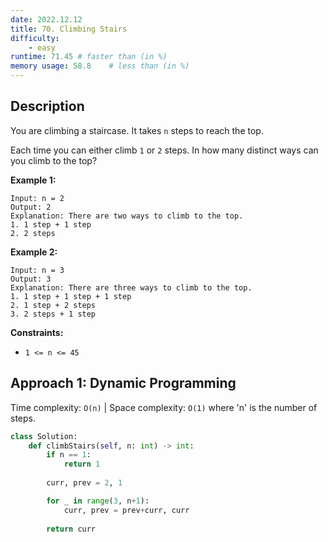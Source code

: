 ```yaml
---
date: 2022.12.12
title: 70. Climbing Stairs
difficulty:
    - easy
runtime: 71.45 # faster than (in %)
memory usage: 58.8    # less than (in %)
---
```

## Description
You are climbing a staircase. It takes `n` steps to reach the top.

Each time you can either climb `1` or `2` steps. In how many distinct ways can you climb to the top?

**Example 1:**

```
Input: n = 2
Output: 2
Explanation: There are two ways to climb to the top.
1. 1 step + 1 step
2. 2 steps

```

**Example 2:**

```
Input: n = 3
Output: 3
Explanation: There are three ways to climb to the top.
1. 1 step + 1 step + 1 step
2. 1 step + 2 steps
3. 2 steps + 1 step

```

**Constraints:**

- `1 <= n <= 45`

## Approach 1: Dynamic Programming
Time complexity: `O(n)`    |    Space complexity: `O(1)`
where 'n' is the number of steps.

``` python
class Solution:
    def climbStairs(self, n: int) -> int:
        if n == 1:
            return 1
        
        curr, prev = 2, 1

        for _ in range(3, n+1):
            curr, prev = prev+curr, curr
        
        return curr
```
